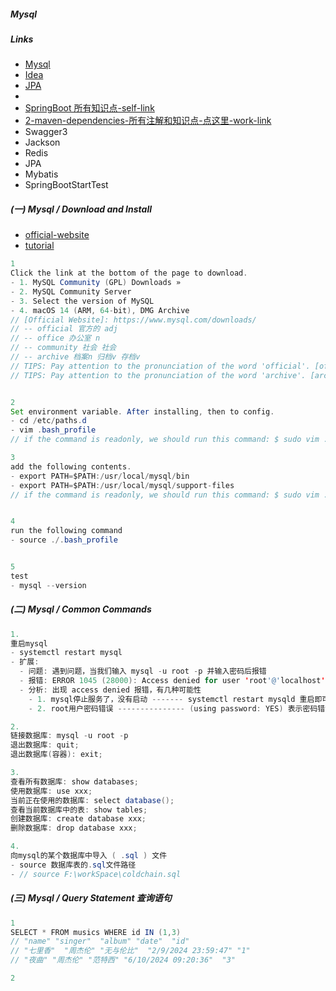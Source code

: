 ##### Mysql

##### Links

- [Mysql](../2-MYSQL/mysql.md)
- [Idea](../../6-TOOLS/3-IDEA/1-IDEA.md)
- [JPA](./4-JPA.md)
-
- [SpringBoot 所有知识点-self-link](/3-annotation-and-knowledges.md)
- [2-maven-dependencies-所有注解和知识点-点这里-work-link](/2-maven-dependencies.md)
- Swagger3
- Jackson
- Redis
- JPA
- Mybatis
- SpringBootStartTest

##### (一) Mysql / Download and Install

- [official-website](https://www.mysql.com/downloads/)
- [tutorial](https://blog.csdn.net/liaowenxiong/article/details/131465103)

```java - Mysql / Download and Install
1
Click the link at the bottom of the page to download.
- 1. MySQL Community (GPL) Downloads »
- 2. MySQL Community Server
- 3. Select the version of MySQL
- 4. macOS 14 (ARM, 64-bit), DMG Archive
// [Official Website]: https://www.mysql.com/downloads/
// -- official 官方的 adj
// -- office 办公室 n
// -- community 社会 社会
// -- archive 档案n 归档v 存档v
// TIPS: Pay attention to the pronunciation of the word 'official'. [official-官方的-adj]
// TIPS: Pay attention to the pronunciation of the word 'archive'. [archive-档案-n/存档-v]


2
Set environment variable. After installing, then to config.
- cd /etc/paths.d
- vim .bash_profile
// if the command is readonly, we should run this command: $ sudo vim .bash_profile

3
add the following contents.
- export PATH=$PATH:/usr/local/mysql/bin
- export PATH=$PATH:/usr/local/mysql/support-files
// if the command is readonly, we should run this command: $ sudo vim .bash_profile


4
run the following command
- source ./.bash_profile


5
test
- mysql --version
```

##### (二) Mysql / Common Commands

```java - Mysql / Common Commands
1.
重启mysql
- systemctl restart mysql
- 扩展:
  - 问题: 遇到问题，当我们输入 mysql -u root -p 并输入密码后报错
  - 报错: ERROR 1045 (28000): Access denied for user 'root'@'localhost' (using password: YES)
  - 分析: 出现 access denied 报错，有几种可能性
    - 1. mysql停止服务了，没有启动 ------- systemctl restart mysqld 重启即可
    - 2. root用户密码错误 --------------- (using password: YES) 表示密码错误

2.
链接数据库: mysql -u root -p
退出数据库: quit;
退出数据库(容器): exit;

3.
查看所有数据库: show databases;
使用数据库: use xxx;
当前正在使用的数据库: select database();
查看当前数据库中的表: show tables;
创建数据库: create database xxx;
删除数据库: drop database xxx;

4.
向mysql的某个数据库中导入 ( .sql ) 文件
- source 数据库表的.sql文件路径
- // source F:\workSpace\coldchain.sql
```

##### (三) Mysql / Query Statement 查询语句

```java - Mysql / Query Statement 查询语句
1
SELECT * FROM musics WHERE id IN (1,3)
// "name" "singer"  "album" "date"  "id"
// "七里香"  "周杰伦" "无与伦比"  "2/9/2024 23:59:47" "1"
// "夜曲" "周杰伦" "范特西" "6/10/2024 09:20:36"  "3"

2
```
